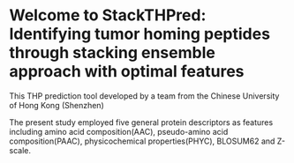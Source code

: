 # Welcome to StackTHPred: Identifying tumor homing peptides through stacking ensemble approach with optimal features
This THP prediction tool developed by a team from the Chinese University of Hong Kong (Shenzhen)

The present study employed five general protein descriptors as features including amino acid composition(AAC), pseudo-amino acid composition(PAAC), physicochemical properties(PHYC), BLOSUM62 and Z-scale.

